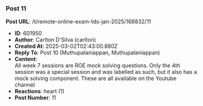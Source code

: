 ### Post 11
**Post URL**: /t/remote-online-exam-tds-jan-2025/168832/11
- **ID**: 601950
- **Author**: Carlton D'Silva (carlton)
- **Created At**: 2025-03-02T02:43:00.880Z
- **Reply To**: Post 10 (Muthupalaniappan, Muthupalaniappan)
- **Content**:  
  All week 7 sessions are ROE mock solving questions. Only the 4th session was a special session and was labelled as such, but it also has a mock solving component. These are all available on the Youtube channel
- **Reactions**: heart (1)
- **Post Number**: 11

